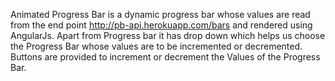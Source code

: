 Animated Progress Bar is a dynamic progress bar whose values are read from the end point http://pb-api.herokuapp.com/bars and rendered
using AngularJs. Apart from Progress bar it has drop down which helps us choose the Progress Bar whose values
are to be incremented or decremented. Buttons are provided to increment or decrement the Values of the Progress Bar.
